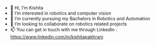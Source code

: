 - 👋 Hi, I’m Kishita
- 👀 I’m interested in robotics and computer vision
- 🌱 I’m currently pursuing my Bachelors in Robotics and Automation
- 💞️ I’m looking to collaborate on robotics related projects
- 📫 You can get in touch with me through LinkedIn : https://www.linkedin.com/in/kishitapakhrani

<!---
kishita1810/kishita1810 is a ✨ special ✨ repository because its `README.md` (this file) appears on your GitHub profile.
You can click the Preview link to take a look at your changes.
--->
